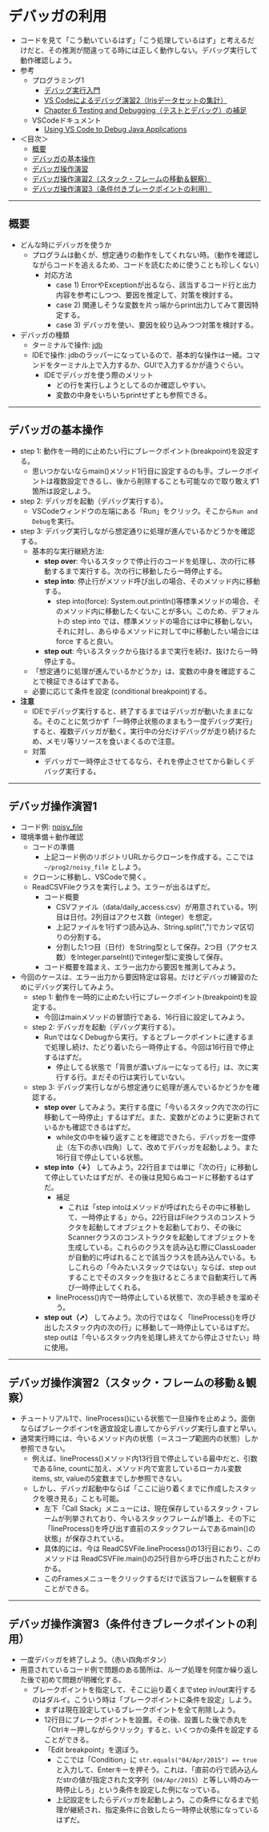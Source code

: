 # デバッガの利用
- コードを見て「こう動いているはず」「こう処理しているはず」と考えるだけだと、その推測が間違ってる時には正しく動作しない。デバッグ実行して動作確認しよう。
- 参考
  - プログラミング1
    - [デバッグ実行入門](https://ie.u-ryukyu.ac.jp/~tnal/2020/prog1/vscode.pdf)
    - [VS Codeによるデバッグ演習2（Irisデータセットの集計）](https://github.com/naltoma/python_intro/blob/master/IDE-vsvode-debug-iris.md)
    - [Chapter 6 Testing and Debugging（テストとデバッグ）の補足](https://github.com/naltoma/python_intro/blob/master/Testing_and_Debugging.md)
  - VSCodeドキュメント
    - [Using VS Code to Debug Java Applications](https://code.visualstudio.com/blogs/2017/09/28/java-debug)
- ＜目次＞
  - <a href="#intro">概要</a>
  - <a href="#flow">デバッガの基本操作</a>
  - <a href="#tutorial">デバッガ操作演習</a>
  - <a href="#tutorial2">デバッガ操作演習2（スタック・フレームの移動＆観察）</a>
  - <a href="#tutorial3">デバッガ操作演習3（条件付きブレークポイントの利用）</a>

<hr>

## <a name="intro">概要</a>
- どんな時にデバッガを使うか
  - プログラムは動くが、想定通りの動作をしてくれない時。（動作を確認しながらコードを追えるため、コードを読むために使うことも珍しくない）
    - 対応方法
      - case 1) ErrorやExceptionが出るなら、該当するコード行と出力内容を参考にしつつ、要因を推定して、対策を検討する。
      - case 2) 関連しそうな変数を片っ端からprint出力してみて要因特定する。
      - case 3) デバッガを使い、要因を絞り込みつつ対策を検討する。
- デバッガの種類
  - ターミナルで操作: [jdb](https://docs.oracle.com/en/java/javase/14/docs/specs/man/jdb.html)
  - IDEで操作: jdbのラッパーになっているので、基本的な操作は一緒。コマンドをターミナル上で入力するか、GUIで入力するかが違うぐらい。
    - IDEでデバッガを使う際のメリット
      - どの行を実行しようとしてるのか確認しやすい。
      - 変数の中身をいちいちprintせずとも参照できる。

<hr>

## <a name="flow">デバッガの基本操作</a>
- step 1: 動作を一時的に止めたい行にブレークポイント(breakpoint)を設定する。
  - 思いつかないならmain()メソッド1行目に設定するのも手。ブレークポイントは複数設定できるし、後から削除することも可能なので取り敢えず1箇所は設定しよう。
- step 2: デバッガを起動（デバッグ実行する）。
  - VSCodeウィンドウの左端にある「Run」をクリック。そこから``Run and Debug``を実行。
- step 3: デバッグ実行しながら想定通りに処理が進んでいるかどうかを確認する。
  - 基本的な実行継続方法:
    - **step over**: 今いるスタックで停止行のコードを処理し、次の行に移動するまで実行する。次の行に移動したら一時停止する。
    - **step into**: 停止行がメソッド呼び出しの場合、そのメソッド内に移動する。
      - step into(force): System.out.println()等標準メソッドの場合、そのメソッド内に移動したくないことが多い。このため、デフォルトの step into では、標準メソッドの場合には中に移動しない。それに対し、あらゆるメソッドに対して中に移動したい場合には force すると良い。
    - **step out**: 今いるスタックから抜けるまで実行を続け、抜けたら一時停止する。
  - 「想定通りに処理が進んでいるかどうか」は、変数の中身を確認することで検証できるはずである。
  - 必要に応じて条件を設定 (conditional breakpoint)する。
- **注意**
  - IDEでデバッグ実行すると、終了するまではデバッガが動いたままになる。そのことに気づかず「一時停止状態のままもう一度デバッグ実行」すると、複数デバッガが動く。実行中の分だけデバッグが走り続けるため、メモリ等リソースを食いまくるので注意。
  - 対策
    - デバッガで一時停止させてるなら、それを停止させてから新しくデバッグ実行する。

<hr>

## <a name="tutorial">デバッガ操作演習1</a>
- コード例: [noisy_file](https://github.com/naltoma/noisy_file)
- 環境準備＋動作確認
  - コードの準備
    - 上記コード例のリポジトリURLからクローンを作成する。ここでは ``~/prog2/noisy_file`` としよう。
  - クローンに移動し、VSCodeで開く。
  - ReadCSVFileクラスを実行しよう。エラーが出るはずだ。
    - コード概要
      - CSVファイル（data/daily_access.csv）が用意されている。1列目は日付。2列目はアクセス数（integer）を想定。
      - 上記ファイルを1行ずつ読み込み、String.split(",")でカンマ区切りの分割する。
      - 分割した1つ目（日付）をString型として保存。2つ目（アクセス数）をInteger.parseInt()でinteger型に変換して保存。
    - コード概要を踏まえ、エラー出力から要因を推測してみよう。
- 今回のケースは、エラー出力から要因特定は容易。だけどデバッガ練習のためにデバッグ実行してみよう。
  - step 1: 動作を一時的に止めたい行にブレークポイント(breakpoint)を設定する。
    - 今回はmainメソッドの冒頭行である、16行目に設定してみよう。
  - step 2: デバッガを起動（デバッグ実行する）。
    - RunではなくDebugから実行。するとブレークポイントに達するまで処理し続け、たどり着いたら一時停止する。今回は16行目で停止するはずだ。
      - 停止してる状態で「背景が濃いブルーになってる行」は、次に実行する行。まだその行は実行していない。
  - step 3: デバッグ実行しながら想定通りに処理が進んでいるかどうかを確認する。
    - **step over** してみよう。実行する度に「今いるスタック内で次の行に移動して一時停止」するはずだ。また、変数がどのように更新されているかも確認できるはずだ。
      - while文の中を繰り返すことを確認できたら、デバッガを一度停止（左下の赤い四角）して、改めてデバッガを起動しよう。また16行目で停止している状態。
    - **step into（↓）** してみよう。22行目までは単に「次の行」に移動して停止していたはずだが、その後は見知らぬコードに移動するはずだ。
      - 補足
        - これは「step intoはメソッドが呼ばれたらその中に移動して、一時停止する」から。22行目はFileクラスのコンストラクタを起動してオブジェクトを起動しており、その後にScannerクラスのコンストラクタを起動してオブジェクトを生成している。これらのクラスを読み込む際にClassLoaderが自動的に呼ばれることで該当クラスを読み込んでいる。もしこれらの「今みたいスタックではない」ならば、step out することでそのスタックを抜けるところまで自動実行して再び一時停止してくれる。
      - lineProcess()内で一時停止している状態で、次の手続きを溜めそう。
    - **step out（➚）** してみよう。次の行ではなく「lineProcess()を呼び出したスタック内の次の行」に移動して一時停止しているはずだ。step outは「今いるスタック内を処理し終えてから停止させたい」時に使用。

<hr>

## <a name="tutorial2">デバッガ操作演習2（スタック・フレームの移動＆観察）</a>
- チュートリアル1で、lineProcess()にいる状態で一旦操作を止めよう。面倒ならばブレークポインtを適宜設定し直してからデバッグ実行し直すと早い。
- 通常実行時には、今いるメソッド内の状態（＝スコープ範囲内の状態）しか参照できない。
  - 例えば、lineProcess()メソッド内13行目で停止している最中だと、引数であるline, countに加え、メソッド内で宣言しているローカル変数items, str, valueの5変数までしか参照できない。
  - しかし、デバッガ起動中ならば「ここに辿り着くまでに作成したスタックを覗き見る」ことも可能。
    - 左下「Call Stack」メニューには、現在保存しているスタック・フレームが列挙されており、今いるスタックフレームが1番上、その下に「lineProcess()を呼び出す直前のスタックフレームであるmain()の状態」が保存されている。
    - 具体的には、今は ReadCSVFile.lineProcess()の13行目におり、このメソッドは ReadCSVFile.main()の25行目から呼び出されたことがわかる。
    - このFramesメニューをクリックするだけで該当フレームを観察することができる。

<hr>

## <a name="tutorial3">デバッガ操作演習3（条件付きブレークポイントの利用）</a>
- 一度デバッガを終了しよう。（赤い四角ボタン）
- 用意されているコード例で問題のある箇所は、ループ処理を何度か繰り返した後で初めて問題が明確化する。
  - ブレークポイントを指定して、そこに辿り着くまでstep in/out実行するのはダルイ。こういう時は「ブレークポイントに条件を設定」しよう。
    - まずは現在設定しているブレークポイントを全て削除しよう。
    - 12行目にブレークポイントを設置。その後、設置した後で赤丸を「Ctrlキー押しながらクリック」すると、いくつかの条件を設定することができる。
    - 「Edit breakpoint」を選ぼう。
      - ここでは「Condition」に ``str.equals("04/Apr/2015") == true`` と入力して、Enterキーを押そう。これは、「直前の行で読み込んだstrの値が指定された文字列（``04/Apr/2015``）と等しい時のみ一時停止しろ」という条件を設定した例になっている。
      - 上記設定をしたらデバッガを起動しよう。この条件になるまで処理が継続され、指定条件に合致したら一時停止状態になっているはずだ。
